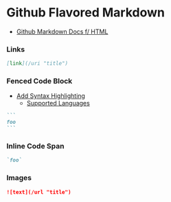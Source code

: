 # Github Flavored Markdown

- [Github Markdown Docs f/ HTML](https://github.github.com/gfm/ "GFM")

### Links 
```markdown
[link](/uri "title")
```

### Fenced Code Block
- [Add Syntax Highlighting](https://docs.github.com/en/get-started/writing-on-github/working-with-advanced-formatting/creating-and-highlighting-code-blocks#syntax-highlighting)
    - [Supported Languages](https://github.com/github-linguist/linguist/blob/master/lib/linguist/languages.yml)
~~~markdown
```
foo
```
~~~

### Inline Code Span
```markdown
`foo`
```

### Images
```markdown
![text](/url "title")
```
